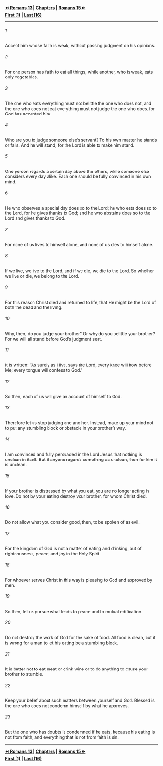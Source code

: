   
**[⏪ Romans 13](./Romans%2013.md) | [Chapters](./_index.md) | [Romans 15 ⏩](./Romans%2015.md)**  
**[First (1)](./Romans%201.md) | [Last (16)](./Romans%2016.md)**  
  
---  
  
###### 1  
Accept him whose faith is weak, without passing judgment on his opinions.  
  
###### 2  
For one person has faith to eat all things, while another, who is weak, eats only vegetables.  
  
###### 3  
The one who eats everything must not belittle the one who does not, and the one who does not eat everything must not judge the one who does, for God has accepted him.  
  
###### 4  
Who are you to judge someone else’s servant? To his own master he stands or falls. And he will stand, for the Lord is able to make him stand.  
  
###### 5  
One person regards a certain day above the others, while someone else considers every day alike. Each one should be fully convinced in his own mind.  
  
###### 6  
He who observes a special day does so to the Lord; he who eats does so to the Lord, for he gives thanks to God; and he who abstains does so to the Lord and gives thanks to God.  
  
###### 7  
For none of us lives to himself alone, and none of us dies to himself alone.  
  
###### 8  
If we live, we live to the Lord, and if we die, we die to the Lord. So whether we live or die, we belong to the Lord.  
  
###### 9  
For this reason Christ died and returned to life, that He might be the Lord of both the dead and the living.  
  
###### 10  
Why, then, do you judge your brother? Or why do you belittle your brother? For we will all stand before God’s judgment seat.  
  
###### 11  
It is written: “As surely as I live, says the Lord, every knee will bow before Me; every tongue will confess to God.”  
  
###### 12  
So then, each of us will give an account of himself to God.  
  
###### 13  
Therefore let us stop judging one another. Instead, make up your mind not to put any stumbling block or obstacle in your brother’s way.  
  
###### 14  
I am convinced and fully persuaded in the Lord Jesus that nothing is unclean in itself. But if anyone regards something as unclean, then for him it is unclean.  
  
###### 15  
If your brother is distressed by what you eat, you are no longer acting in love. Do not by your eating destroy your brother, for whom Christ died.  
  
###### 16  
Do not allow what you consider good, then, to be spoken of as evil.  
  
###### 17  
For the kingdom of God is not a matter of eating and drinking, but of righteousness, peace, and joy in the Holy Spirit.  
  
###### 18  
For whoever serves Christ in this way is pleasing to God and approved by men.  
  
###### 19  
So then, let us pursue what leads to peace and to mutual edification.  
  
###### 20  
Do not destroy the work of God for the sake of food. All food is clean, but it is wrong for a man to let his eating be a stumbling block.  
  
###### 21  
It is better not to eat meat or drink wine or to do anything to cause your brother to stumble.  
  
###### 22  
Keep your belief about such matters between yourself and God. Blessed is the one who does not condemn himself by what he approves.  
  
###### 23  
But the one who has doubts is condemned if he eats, because his eating is not from faith; and everything that is not from faith is sin.  
  
  
---  
  
**[⏪ Romans 13](./Romans%2013.md) | [Chapters](./_index.md) | [Romans 15 ⏩](./Romans%2015.md)**  
**[First (1)](./Romans%201.md) | [Last (16)](./Romans%2016.md)**  
  
